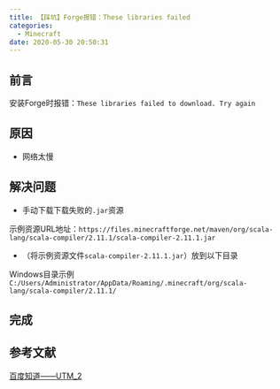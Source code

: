 ```yaml
---
title: 【踩坑】Forge报错：These libraries failed
categories:
  - Minecraft
date: 2020-05-30 20:50:31
---
```


## 前言

安装Forge时报错：`These libraries failed to download. Try again`

<!-- more -->

## 原因

- 网络太慢

## 解决问题

- 手动下载下载失败的`.jar`资源

示例资源URL地址：`https://files.minecraftforge.net/maven/org/scala-lang/scala-compiler/2.11.1/scala-compiler-2.11.1.jar`

- （将示例资源文件`scala-compiler-2.11.1.jar`）放到以下目录

Windows目录示例`C:/Users/Administrator/AppData/Roaming/.minecraft/org/scala-lang/scala-compiler/2.11.1/`

## 完成

## 参考文献

[百度知道——UTM_2](https://zhidao.baidu.com/question/1436669307035945499.html)

